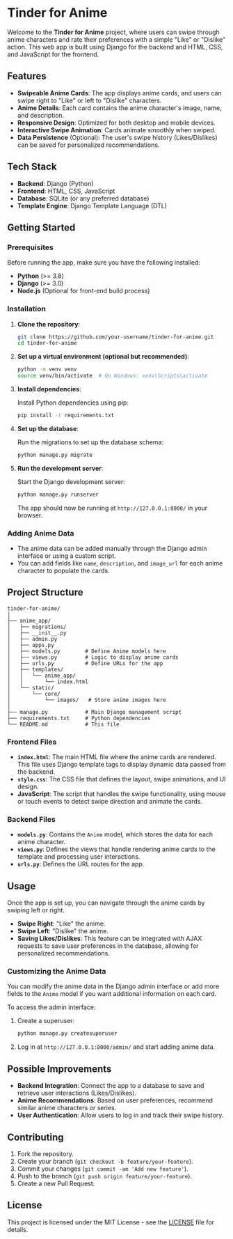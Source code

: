 
# **Tinder for Anime**

Welcome to the **Tinder for Anime** project, where users can swipe through anime characters and rate their preferences with a simple "Like" or "Dislike" action. This web app is built using Django for the backend and HTML, CSS, and JavaScript for the frontend.

## **Features**

- **Swipeable Anime Cards**: The app displays anime cards, and users can swipe right to "Like" or left to "Dislike" characters.
- **Anime Details**: Each card contains the anime character's image, name, and description.
- **Responsive Design**: Optimized for both desktop and mobile devices.
- **Interactive Swipe Animation**: Cards animate smoothly when swiped.
- **Data Persistence** (Optional): The user's swipe history (Likes/Dislikes) can be saved for personalized recommendations.

## **Tech Stack**

- **Backend**: Django (Python)
- **Frontend**: HTML, CSS, JavaScript
- **Database**: SQLite (or any preferred database)
- **Template Engine**: Django Template Language (DTL)

## **Getting Started**

### **Prerequisites**

Before running the app, make sure you have the following installed:

- **Python** (>= 3.8)
- **Django** (>= 3.0)
- **Node.js** (Optional for front-end build process)

### **Installation**

1. **Clone the repository**:

   ```bash
   git clone https://github.com/your-username/tinder-for-anime.git
   cd tinder-for-anime
   ```

2. **Set up a virtual environment (optional but recommended)**:

   ```bash
   python -m venv venv
   source venv/bin/activate  # On Windows: venv\Scripts\activate
   ```

3. **Install dependencies**:

   Install Python dependencies using pip:

   ```bash
   pip install -r requirements.txt
   ```

4. **Set up the database**:

   Run the migrations to set up the database schema:

   ```bash
   python manage.py migrate
   ```

5. **Run the development server**:

   Start the Django development server:

   ```bash
   python manage.py runserver
   ```

   The app should now be running at `http://127.0.0.1:8000/` in your browser.

### **Adding Anime Data**

- The anime data can be added manually through the Django admin interface or using a custom script.
- You can add fields like `name`, `description`, and `image_url` for each anime character to populate the cards.

## **Project Structure**

```
tinder-for-anime/
│
├── anime_app/
│   ├── migrations/
│   ├── __init__.py
│   ├── admin.py
│   ├── apps.py
│   ├── models.py        # Define Anime models here
│   ├── views.py         # Logic to display anime cards
│   ├── urls.py          # Define URLs for the app
│   ├── templates/
│   │   └── anime_app/
│   │       └── index.html
│   └── static/
│       └── core/
│           └── images/   # Store anime images here
│
├── manage.py            # Main Django management script
├── requirements.txt     # Python dependencies
└── README.md            # This file
```

### **Frontend Files**

- **`index.html`**: The main HTML file where the anime cards are rendered. This file uses Django template tags to display dynamic data passed from the backend.
- **`style.css`**: The CSS file that defines the layout, swipe animations, and UI design.
- **JavaScript**: The script that handles the swipe functionality, using mouse or touch events to detect swipe direction and animate the cards.

### **Backend Files**

- **`models.py`**: Contains the `Anime` model, which stores the data for each anime character.
- **`views.py`**: Defines the views that handle rendering anime cards to the template and processing user interactions.
- **`urls.py`**: Defines the URL routes for the app.

## **Usage**

Once the app is set up, you can navigate through the anime cards by swiping left or right.

- **Swipe Right**: "Like" the anime.
- **Swipe Left**: "Dislike" the anime.
- **Saving Likes/Dislikes**: This feature can be integrated with AJAX requests to save user preferences in the database, allowing for personalized recommendations.

### **Customizing the Anime Data**

You can modify the anime data in the Django admin interface or add more fields to the `Anime` model if you want additional information on each card.

To access the admin interface:

1. Create a superuser:

   ```bash
   python manage.py createsuperuser
   ```

2. Log in at `http://127.0.0.1:8000/admin/` and start adding anime data.

## **Possible Improvements**

- **Backend Integration**: Connect the app to a database to save and retrieve user interactions (Likes/Dislikes).
- **Anime Recommendations**: Based on user preferences, recommend similar anime characters or series.
- **User Authentication**: Allow users to log in and track their swipe history.

## **Contributing**

1. Fork the repository.
2. Create your branch (`git checkout -b feature/your-feature`).
3. Commit your changes (`git commit -am 'Add new feature'`).
4. Push to the branch (`git push origin feature/your-feature`).
5. Create a new Pull Request.

## **License**

This project is licensed under the MIT License - see the [LICENSE](LICENSE) file for details.
